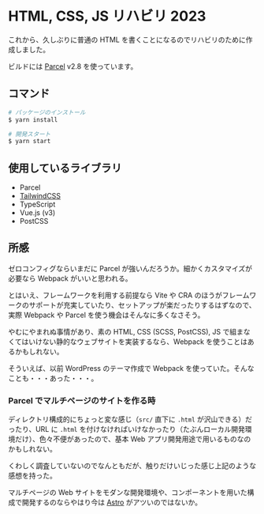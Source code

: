 # HTML, CSS, JS リハビリ 2023

これから、久しぶりに普通の HTML を書くことになるのでリハビリのために作成しました。

ビルドには [Parcel](https://ja.parceljs.org) v2.8 を使っています。

## コマンド

```sh
# パッケージのインストール
$ yarn install

# 開発スタート
$ yarn start
```

## 使用しているライブラリ

- Parcel
- [TailwindCSS](https://ja.parceljs.org)
- TypeScript
- Vue.js (v3)
- PostCSS

## 所感

ゼロコンフィグならいまだに Parcel が強いんだろうか。細かくカスタマイズが必要なら Webpack がいいと思われる。

とはいえ、フレームワークを利用する前提なら Vite や CRA のほうがフレームワークのサポートが充実していたり、セットアップが楽だったりするはずなので、実際 Webpack や Parcel を使う機会はそんなに多くなさそう。

やむにやまれぬ事情があり、素の HTML, CSS (SCSS, PostCSS), JS で組まなくてはいけない静的なウェブサイトを実装するなら、Webpack を使うことはあるかもしれない。

そういえば、以前 WordPress のテーマ作成で Webpack を使っていた。そんなことも・・・あった・・・。

### Parcel でマルチページのサイトを作る時

ディレクトリ構成的にちょっと変な感じ（`src/` 直下に `.html` が沢山できる）だったり、URL に `.html` を付けなければいけなかったり（たぶんローカル開発環境だけ）、色々不便があったので、基本 Web アプリ開発用途で用いるものなのかもしれない。

くわしく調査していないのでなんともだが、触りだけいじった感じ上記のような感想を持った。

マルチページの Web サイトをモダンな開発環境や、コンポーネントを用いた構成で開発するのならやはり今は [Astro](https://astro.build) がアツいのではないか。

